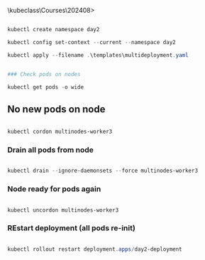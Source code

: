 
\kubeclass\Courses\202408>

```powershell

kubectl create namespace day2

kubectl config set-context --current --namespace day2

kubectl apply --filename .\templates\multideployment.yaml


### Check pods on nodes

kubectl get pods -o wide

```


## No new pods on node

```powershell

kubectl cordon multinodes-worker3

```

### Drain all pods from node

```powershell

kubectl drain --ignore-daemonsets --force multinodes-worker3

```

### Node ready for pods again

```powershell

kubectl uncordon multinodes-worker3

```

### REstart deployment (all pods re-init)

```powershell

kubectl rollout restart deployment.apps/day2-deployment

```